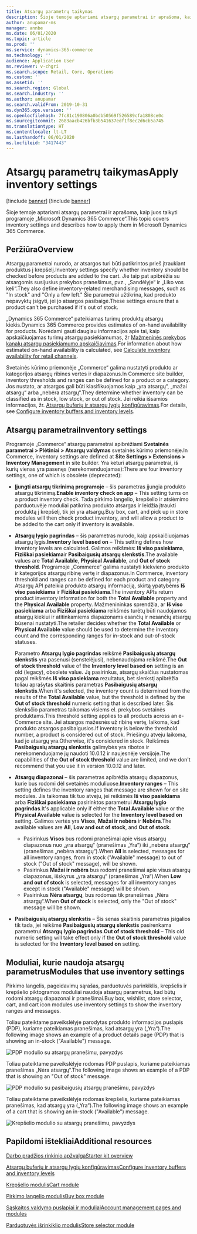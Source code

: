```yaml
---
title: Atsargų parametrų taikymas
description: Šioje temoje aptariami atsargų parametrai ir aprašoma, kaip juos taikyti programoje „Microsoft Dynamics 365 Commerce“.
author: anupamar-ms
manager: annbe
ms.date: 06/01/2020
ms.topic: article
ms.prod: ''
ms.service: dynamics-365-commerce
ms.technology: ''
audience: Application User
ms.reviewer: v-chgri
ms.search.scope: Retail, Core, Operations
ms.custom: ''
ms.assetid: ''
ms.search.region: Global
ms.search.industry: ''
ms.author: anupamar
ms.search.validFrom: 2019-10-31
ms.dyn365.ops.version: ''
ms.openlocfilehash: 7fc81c190806a0bdb50569f526589cfa1808ce0c
ms.sourcegitcommit: 2683aacb426bfb3b541637edf1f8ec2d6cb5a745
ms.translationtype: HT
ms.contentlocale: lt-LT
ms.lasthandoff: 06/01/2020
ms.locfileid: "3417443"
---
```

# <a name="apply-inventory-settings"></a><span data-ttu-id="081f8-103">Atsargų parametrų taikymas</span><span class="sxs-lookup"><span data-stu-id="081f8-103">Apply inventory settings</span></span>

[!include [banner](includes/preview-banner.md)]
[!include [banner](includes/banner.md)]

<span data-ttu-id="081f8-104">Šioje temoje aptariami atsargų parametrai ir aprašoma, kaip juos taikyti programoje „Microsoft Dynamics 365 Commerce“.</span><span class="sxs-lookup"><span data-stu-id="081f8-104">This topic covers inventory settings and describes how to apply them in Microsoft Dynamics 365 Commerce.</span></span>

## <a name="overview"></a><span data-ttu-id="081f8-105">Peržiūra</span><span class="sxs-lookup"><span data-stu-id="081f8-105">Overview</span></span>

<span data-ttu-id="081f8-106">Atsargų parametrai nurodo, ar atsargos turi būti patikrintos prieš įtraukiant produktus į krepšelį.</span><span class="sxs-lookup"><span data-stu-id="081f8-106">Inventory settings specify whether inventory should be checked before products are added to the cart.</span></span> <span data-ttu-id="081f8-107">Jie taip pat apibrėžia su atsargomis susijusius prekybos pranešimus, pvz., „Sandėlyje“ ir „Liko vos keli“.</span><span class="sxs-lookup"><span data-stu-id="081f8-107">They also define inventory-related merchandising messages, such as "In stock" and "Only a few left."</span></span> <span data-ttu-id="081f8-108">Šie parametrai užtikrina, kad produkto nepavyktų įsigyti, jei jo atsargos pasibaigė.</span><span class="sxs-lookup"><span data-stu-id="081f8-108">These settings ensure that a product can't be purchased if it's out of stock.</span></span>

<span data-ttu-id="081f8-109">„Dynamics 365 Commerce“ pateikiamas turimų produktų atsargų kiekis.</span><span class="sxs-lookup"><span data-stu-id="081f8-109">Dynamics 365 Commerce provides estimates of on-hand availability for products.</span></span> <span data-ttu-id="081f8-110">Norėdami gauti daugiau informacijos apie tai, kaip apskaičiuojamas turimų atsargų pasiekiamumas, žr [Mažmeninės prekybos kanalų atsargų pasiekiamumo apskaičiavimas](calculated-inventory-retail-channels.md).</span><span class="sxs-lookup"><span data-stu-id="081f8-110">For information about how estimated on-hand availability is calculated, see [Calculate inventory availability for retail channels](calculated-inventory-retail-channels.md).</span></span>

<span data-ttu-id="081f8-111">Svetainės kūrimo priemonėje „Commerce“ galima nustatyti produkto ar kategorijos atsargų ribines vertes ir diapazonus.</span><span class="sxs-lookup"><span data-stu-id="081f8-111">In Commerce site builder, inventory thresholds and ranges can be defined for a product or a category.</span></span> <span data-ttu-id="081f8-112">Jos nustato, ar atsargos gali būti klasifikuojamos kaip „yra atsargų“, „mažai atsargų“ arba „nebėra atsargų“.</span><span class="sxs-lookup"><span data-stu-id="081f8-112">They determine whether inventory can be classified as in stock, low stock, or out of stock.</span></span> <span data-ttu-id="081f8-113">Jei reikia išsamios informacijos, žr. [Atsargų buferių ir atsargų lygių konfigūravimas](inventory-buffers-levels.md).</span><span class="sxs-lookup"><span data-stu-id="081f8-113">For details, see [Configure inventory buffers and inventory levels](inventory-buffers-levels.md).</span></span>

## <a name="inventory-settings"></a><span data-ttu-id="081f8-114">Atsargų parametrai</span><span class="sxs-lookup"><span data-stu-id="081f8-114">Inventory settings</span></span>

<span data-ttu-id="081f8-115">Programoje „Commerce“ atsargų parametrai apibrėžiami **Svetainės parametrai \> Plėtiniai \> Atsargų valdymas** svetainės kūrimo priemonėje.</span><span class="sxs-lookup"><span data-stu-id="081f8-115">In Commerce, inventory settings are defined at **Site Settings \> Extensions \> Inventory Management** in site builder.</span></span> <span data-ttu-id="081f8-116">Yra keturi atsargų parametrai, iš kurių vienas yra pasenęs (nerekomenduojamas):</span><span class="sxs-lookup"><span data-stu-id="081f8-116">There are four inventory settings, one of which is obsolete (deprecated):</span></span>

- <span data-ttu-id="081f8-117">**Įjungti atsargų tikrinimą programoje** – šis parametras įjungia produkto atsargų tikrinimą.</span><span class="sxs-lookup"><span data-stu-id="081f8-117">**Enable inventory check on app** – This setting turns on a product inventory check.</span></span> <span data-ttu-id="081f8-118">Tada pirkimo langelio, krepšelio ir atsiėmimo parduotuvėje moduliai patikrina produkto atsargas ir leidžia įtraukti produktą į krepšelį, tik jei yra atsargų.</span><span class="sxs-lookup"><span data-stu-id="081f8-118">Buy box, cart, and pick up in store modules will then check product inventory, and will allow a product to be added to the cart only if inventory is available.</span></span>
- <span data-ttu-id="081f8-119">**Atsargų lygio pagrindas** – šis parametras nurodo, kaip apskaičiuojamas atsargų lygis.</span><span class="sxs-lookup"><span data-stu-id="081f8-119">**Inventory level based on** – This setting defines how inventory levels are calculated.</span></span> <span data-ttu-id="081f8-120">Galimos reikšmės: **Iš viso pasiekiama**, **Fiziškai pasiekiama**ir **Pasibaigusių atsargų slenkstis**.</span><span class="sxs-lookup"><span data-stu-id="081f8-120">The available values are **Total Available**, **Physical Available**, and **Out of stock threshold**.</span></span> <span data-ttu-id="081f8-121">Programoje „Commerce“ galima nustatyti kiekvieno produkto ir kategorijos atsargų ribinę vertę ir diapazonus.</span><span class="sxs-lookup"><span data-stu-id="081f8-121">In Commerce, inventory threshold and ranges can be defined for each product and category.</span></span> <span data-ttu-id="081f8-122">Atsargų API pateikia produkto atsargų informaciją, skirtą ypatybėms **Iš viso pasiekiama** ir **Fiziškai pasiekiama**.</span><span class="sxs-lookup"><span data-stu-id="081f8-122">The inventory APIs return product inventory information for both the **Total Available** property and the **Physical Available** property.</span></span> <span data-ttu-id="081f8-123">Mažmenininkas sprendžia, ar **Iš viso pasiekiama** arba **Fiziškai pasiekiama** reikšmės turėtų būti naudojamos atsargų kiekiui ir atitinkamiems diapazonams esančių ir nesančių atsargų būsenai nustatyti.</span><span class="sxs-lookup"><span data-stu-id="081f8-123">The retailer decides whether the **Total Available** or **Physical Available** value should be used to determine the inventory count and the corresponding ranges for in-stock and out-of-stock statuses.</span></span>

    <span data-ttu-id="081f8-124">Parametro **Atsargų lygio pagrindas** reikšmė **Pasibaigusių atsargų slenkstis** yra pasenusi (senstelėjusi), nebenaudojama reikšmė.</span><span class="sxs-lookup"><span data-stu-id="081f8-124">The **Out of stock threshold** value of the **Inventory level based on** setting is an old (legacy), obsolete value.</span></span> <span data-ttu-id="081f8-125">Ją pasirinkus, atsargų skaičius nustatomas pagal reikšmės **Iš viso pasiekiama** rezultatus, bet slenkstį apibrėžia toliau aprašytas skaitinis parametras **Pasibaigusių atsargų slenkstis**.</span><span class="sxs-lookup"><span data-stu-id="081f8-125">When it's selected, the inventory count is determined from the results of the **Total Available** value, but the threshold is defined by the **Out of stock threshold** numeric setting that is described later.</span></span> <span data-ttu-id="081f8-126">Šis slenksčio parametras taikomas visiems el. prekybos svetainės produktams.</span><span class="sxs-lookup"><span data-stu-id="081f8-126">This threshold setting applies to all products across an e-Commerce site.</span></span> <span data-ttu-id="081f8-127">Jei atsargos mažesnės už ribinę vertę, laikoma, kad produkto atsargos pasibaigusios.</span><span class="sxs-lookup"><span data-stu-id="081f8-127">If inventory is below the threshold number, a product is considered out of stock.</span></span> <span data-ttu-id="081f8-128">Priešingu atveju laikoma, kad jo atsargų yra.</span><span class="sxs-lookup"><span data-stu-id="081f8-128">Otherwise, it's considered in stock.</span></span> <span data-ttu-id="081f8-129">Reikšmės **Pasibaigusių atsargų slenkstis** galimybės yra ribotos ir nerekomenduojame jų naudoti 10.0.12 ir naujesnėje versijoje.</span><span class="sxs-lookup"><span data-stu-id="081f8-129">The capabilities of the **Out of stock threshold** value are limited, and we don't recommend that you use it in version 10.0.12 and later.</span></span>

- <span data-ttu-id="081f8-130">**Atsargų diapazonai** – šis parametras apibrėžia atsargų diapazonus, kurie bus rodomi dėl svetainės moduliuose.</span><span class="sxs-lookup"><span data-stu-id="081f8-130">**Inventory ranges** – This setting defines the inventory ranges that message are shown for on site modules.</span></span> <span data-ttu-id="081f8-131">Jis taikomas tik tuo atveju, jei reikšmės **Iš viso pasiekiama** arba **Fiziškai pasiekiama** pasirinktos parametrui **Atsargų lygio pagrindas**.</span><span class="sxs-lookup"><span data-stu-id="081f8-131">It's applicable only if either the **Total Available** value or the **Physical Available** value is selected for the **Inventory level based on** setting.</span></span> <span data-ttu-id="081f8-132">Galimos vertės yra **Visos**, **Mažai ir nebėra** ir **Nebėra**.</span><span class="sxs-lookup"><span data-stu-id="081f8-132">The available values are **All**, **Low and out of stock**, and **Out of stock**.</span></span>

    - <span data-ttu-id="081f8-133">Pasirinkus **Visos** bus rodomi pranešimai apie visus atsargų diapazonus nuo „yra atsargų“ (pranešimas „Yra“) iki „nebėra atsargų“ (pranešimas „nebėra atsargų“).</span><span class="sxs-lookup"><span data-stu-id="081f8-133">When **All** is selected, messages for all inventory ranges, from in stock ("Available" message) to out of stock ("Out of stock" message), will be shown.</span></span>
    - <span data-ttu-id="081f8-134">Pasirinkus **Mažai ir nebėra** bus rodomi pranešimai apie visus atsargų diapazonus, išskyrus „yra atsargų“ (pranešimas „Yra“).</span><span class="sxs-lookup"><span data-stu-id="081f8-134">When **Low and out of stock** is selected, messages for all inventory ranges except in stock ("Available" message) will be shown.</span></span>
    - <span data-ttu-id="081f8-135">Pasirinkus **Nėra atsargų**, bus rodomas tik pranešimas „Nėra atsargų“.</span><span class="sxs-lookup"><span data-stu-id="081f8-135">When **Out of stock** is selected, only the "Out of stock" message will be shown.</span></span>

- <span data-ttu-id="081f8-136">**Pasibaigusių atsargų slenkstis** – Šis senas skaitinis parametras įsigalios tik tada, jei reikšmė **Pasibaigusių atsargų slenkstis** pasirenkama parametrui **Atsargų lygio pagrindas**.</span><span class="sxs-lookup"><span data-stu-id="081f8-136">**Out of stock threshold** – This old numeric setting will take effect only if the **Out of stock threshold** value is selected for the **Inventory level based on** setting.</span></span>

## <a name="modules-that-use-inventory-settings"></a><span data-ttu-id="081f8-137">Moduliai, kurie naudoja atsargų parametrus</span><span class="sxs-lookup"><span data-stu-id="081f8-137">Modules that use inventory settings</span></span>

<span data-ttu-id="081f8-138">Pirkimo langelis, pageidavimų sąrašas, parduotuvės parinkiklis, krepšelis ir krepšelio piktogramos moduliai naudoja atsargų parametrus, kad būtų rodomi atsargų diapazonai ir pranešimai.</span><span class="sxs-lookup"><span data-stu-id="081f8-138">Buy box, wishlist, store selector, cart, and cart icon modules use inventory settings to show the inventory ranges and messages.</span></span>

<span data-ttu-id="081f8-139">Toliau pateiktame paveikslėlyje parodytas produkto informacijos puslapis (PDP), kuriame pateikiamas pranešimas, kad atsargų yra („Yra“).</span><span class="sxs-lookup"><span data-stu-id="081f8-139">The following image shows an example of a product details page (PDP) that is showing an in-stock ("Available") message.</span></span>

![PDP modulio su atsargų pranešimu, pavyzdys](./media/pdp-InStock.png)

<span data-ttu-id="081f8-141">Toliau pateiktame paveikslėlyje rodomas PDP puslapis, kuriame pateikiamas pranešimas „Nėra atsargų“.</span><span class="sxs-lookup"><span data-stu-id="081f8-141">The following image shows an example of a PDP that is showing an "Out of stock" message.</span></span>

![PDP modulio su pasibaigusių atsargų pranešimu, pavyzdys](./media/pdp-outofstock.png)

<span data-ttu-id="081f8-143">Toliau pateiktame paveikslėlyje rodomas krepšelis, kuriame pateikiamas pranešimas, kad atsargų yra („Yra“).</span><span class="sxs-lookup"><span data-stu-id="081f8-143">The following image shows an example of a cart that is showing an in-stock ("Available") message.</span></span>

![Krepšelio modulio su atsargų pranešimu, pavyzdys](./media/cart-instock.png)

## <a name="additional-resources"></a><span data-ttu-id="081f8-145">Papildomi ištekliai</span><span class="sxs-lookup"><span data-stu-id="081f8-145">Additional resources</span></span>

[<span data-ttu-id="081f8-146">Darbo pradžios rinkinio apžvalga</span><span class="sxs-lookup"><span data-stu-id="081f8-146">Starter kit overview</span></span>](starter-kit-overview.md)

[<span data-ttu-id="081f8-147">Atsargų buferių ir atsargų lygių konfigūravimas</span><span class="sxs-lookup"><span data-stu-id="081f8-147">Configure inventory buffers and inventory levels</span></span>](inventory-buffers-levels.md)

[<span data-ttu-id="081f8-148">Krepšelio modulis</span><span class="sxs-lookup"><span data-stu-id="081f8-148">Cart module</span></span>](add-cart-module.md)

[<span data-ttu-id="081f8-149">Pirkimo langelio modulis</span><span class="sxs-lookup"><span data-stu-id="081f8-149">Buy box module</span></span>](add-buy-box.md)

[<span data-ttu-id="081f8-150">Sąskaitos valdymo puslapiai ir moduliai</span><span class="sxs-lookup"><span data-stu-id="081f8-150">Account management pages and modules</span></span>](account-management.md)

[<span data-ttu-id="081f8-151">Parduotuvės išrinkiklio modulis</span><span class="sxs-lookup"><span data-stu-id="081f8-151">Store selector module</span></span>](store-selector.md)
